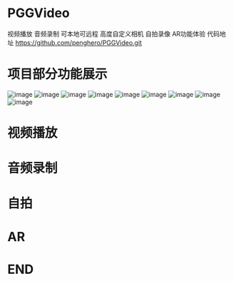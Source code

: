 # PGGVideo
视频播放 音频录制 可本地可远程  高度自定义相机 自拍录像 AR功能体验
代码地址 https://github.com/penghero/PGGVideo.git
# 项目部分功能展示
![image](https://github.com/penghero/PGGVideo/blob/master/Image/WechatIMG9.jpeg)
![image](https://github.com/penghero/PGGVideo/blob/master/Image/WechatIMG8.jpeg)
![image](https://github.com/penghero/PGGVideo/blob/master/Image/WechatIMG7.jpeg)
![image](https://github.com/penghero/PGGVideo/blob/master/Image/WechatIMG6%201.jpeg)
![image](https://github.com/penghero/PGGVideo/blob/master/Image/WechatIMG5.jpeg)
![image](https://github.com/penghero/PGGVideo/blob/master/Image/WechatIMG13.jpeg)
![image](https://github.com/penghero/PGGVideo/blob/master/Image/WechatIMG12.jpeg)
![image](https://github.com/penghero/PGGVideo/blob/master/Image/WechatIMG11.jpeg)
![image](https://github.com/penghero/PGGVideo/blob/master/Image/WechatIMG10.jpeg)
# 视频播放

# 音频录制

# 自拍

# AR

# END 
